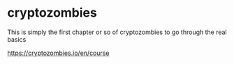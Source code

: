 # cryptozombies

This is simply the first chapter or so of cryptozombies to go through the real basics

https://cryptozombies.io/en/course
